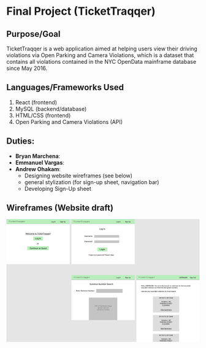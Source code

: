 # Final Project (TicketTraqqer)

## Purpose/Goal
TicketTraqqer is a web application aimed at helping users view their driving violations via Open Parking and Camera Violations, which is a dataset that contains all violations contained in the NYC OpenData mainframe database since May 2016.

## Languages/Frameworks Used
1. React (frontend)
2. MySQL (backend/database)
3. HTML/CSS (frontend)
4. Open Parking and Camera Violations (API)

## Duties:
- __Bryan Marchena__:
- __Emmanuel Vargas__: 
- __Andrew Ohakam__: 
    - Designing website wireframes (see below)
    - general stylization (for sign-up sheet, navigation bar)
    - Developing Sign-Up sheet

## Wireframes (Website draft)
![All pages](img/TicketTraqqerWireFrames.png)
